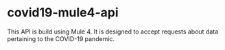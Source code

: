 # covid19-mule4-api
This API is build using Mule 4. It is designed to accept requests about data pertaining to the COVID-19 pandemic.
